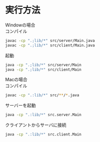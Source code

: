 # 実行方法
Windowの場合  
コンパイル 
```bash
javac -cp ".;lib/*" src/server/Main.java  
javac -cp ".;lib/*" src/client/Main.java 
```
起動  
```bash
java -cp ".;lib/*" src/server/Main  
java -cp ".;lib/*" src/client/Main
```

Macの場合  
コンパイル  
```bash
javac -cp ".:lib/*" src/**/*.java
```
サーバーを起動
```bash
java -cp ".:lib/*" src.server.Main
```
クライアントからサーバに接続  
```bash
java -cp ".:lib/*" src.client.Main
```